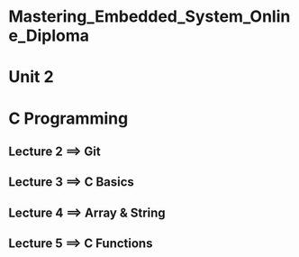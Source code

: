 # Mastering_Embedded_System_Online_Diploma
# Unit 2

# C Programming 
## Lecture 2 ==> Git
## Lecture 3 ==> C Basics
## Lecture 4 ==> Array & String
## Lecture 5 ==> C Functions 
